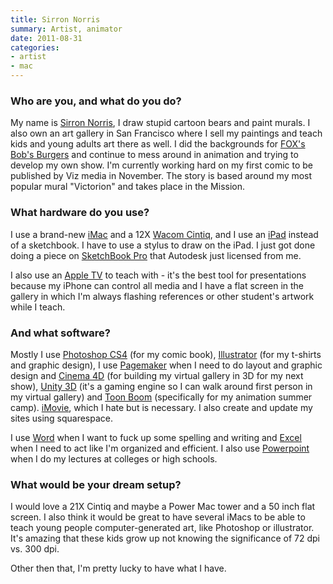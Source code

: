```yaml
---
title: Sirron Norris
summary: Artist, animator
date: 2011-08-31
categories:
- artist
- mac
---
```


### Who are you, and what do you do?

My name is [Sirron Norris](http://www.sirronnorris.com/ "Sirron's website."), I draw stupid cartoon bears and paint murals. I also own an art gallery in San Francisco where I sell my paintings and teach kids and young adults art there as well. I did the backgrounds for [FOX's Bob's Burgers](http://www.fox.com/bobsburgers/ "The Bob's Burgers TV show site.") and continue to mess around in animation and trying to develop my own show. I'm currently working hard on my first comic to be published by Viz media in November. The story is based around my most popular mural "Victorion" and takes place in the Mission.

### What hardware do you use?

I use a brand-new [iMac][] and a 12X [Wacom Cintiq][cintiq], and I use an [iPad][] instead of a sketchbook. I have to use a stylus to draw on the iPad. I just got done doing a piece on [SketchBook Pro][sketchbook-pro-ios] that Autodesk just licensed from me.

I also use an [Apple TV][apple-tv] to teach with - it's the best tool for presentations because my iPhone can control all media and I have a flat screen in the gallery in which I'm always flashing references or other student's artwork while I teach.

### And what software?

Mostly I use [Photoshop CS4][photoshop] (for my comic book), [Illustrator][] (for my t-shirts and graphic design), I use [Pagemaker][] when I need to do layout and graphic design and [Cinema 4D][cinema-4d] (for building my virtual gallery in 3D for my next show), [Unity 3D][unity] (it's a gaming engine so I can walk around first person in my virtual gallery) and [Toon Boom][toon-boom-studio] (specifically for my animation summer camp). [iMovie][], which I hate but is necessary. I also create and update my sites using squarespace.

I use [Word][] when I want to fuck up some spelling and writing and [Excel][] when I need to act like I'm organized and efficient. I also use [Powerpoint][] when I do my lectures at colleges or high schools.

### What would be your dream setup?

I would love a 21X Cintiq and maybe a Power Mac tower and a 50 inch flat screen. I also think it would be great to have several iMacs to be able to teach young people computer-generated art, like Photoshop or illustrator. It's amazing that these kids grow up not knowing the significance of 72 dpi vs. 300 dpi.

Other then that, I'm pretty lucky to have what I have.

[apple-tv]: https://en.wikipedia.org/wiki/Apple_TV "A device for viewing media on a TV."
[cinema-4d]: http://web.archive.org/web/20160602174133/http://www.maxon.net/en/products/cinema-4d-prime/who-should-use-it.html "3D rendering software."
[cintiq]: https://www.wacom.com/en-us/us/cintiq "A computer screen you can draw on."
[excel]: https://www.microsoft.com/en-us/microsoft-365/excel "A spreadsheet application."
[illustrator]: https://www.adobe.com/products/illustrator.html "A vector graphics editor."
[imac]: https://www.apple.com/imac-24/ "An all-in-one computer."
[imovie]: https://www.apple.com/imovie/ "A Mac OS X video editor, included in iLife."
[ipad]: https://www.apple.com/ipad/ "A tablet device."
[pagemaker]: https://www.adobe.com/products/indesign.html "Desktop publishing software."
[photoshop]: https://www.adobe.com/products/photoshop.html "A bitmap image editor."
[powerpoint]: https://www.microsoft.com/en-us/microsoft-365/powerpoint "Presentation software."
[sketchbook-pro-ios]: http://www.sketchbook.com/apps "A drawing app."
[toon-boom-studio]: https://www.toonboom.com/ "A 2D animation software package."
[unity]: https://unity.com/products "A cross-platform game development tool."
[word]: https://www.microsoft.com/en-us/microsoft-365/word "A document editor."
